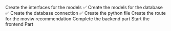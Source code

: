Create the interfaces for the models ✅
Create the models for the database ✅ 
Create the database connection ✅ 
Create the python file 
Create the route for the moviw recommendation 
Complete the backend part 
Start the frontend Part
